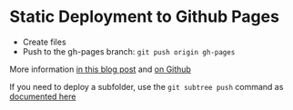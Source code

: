 # Static Deployment to Github Pages

- Create files
- Push to the gh-pages branch: `git push origin gh-pages`

More information [in this blog post](http://lea.verou.me/2011/10/easily-keep-gh-pages-in-sync-with-master/) and [on Github](https://help.github.com/categories/github-pages-basics/)

If you need to deploy a subfolder, use the `git subtree push` command as [documented here](https://gist.github.com/cobyism/4730490)
